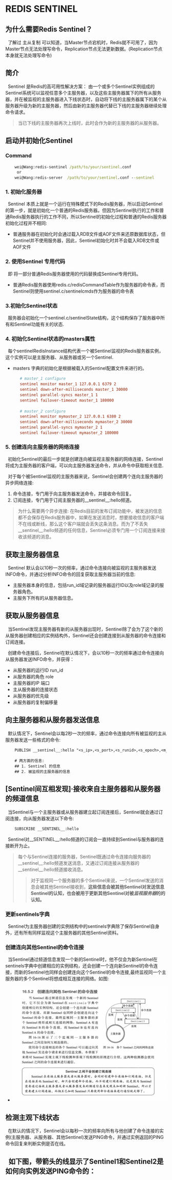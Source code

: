 # REDIS SENTINEL
## 为什么需要Redis Sentinel？
&nbsp;&nbsp;了解过 主从复制 可以知道，当Master节点宕机时，Redis就不可用了，因为Master节点无法处理写命令，Replication节点无法更新数据。(Replication节点本身就无法处理写命令)

## 简介
&nbsp;&nbsp;Sentinel 是Redis的高可用性解决方案： 由一个或多个Sentinel实例组成的Sentinel系统可以监视任意多个主服务器，以及这些主服务器属下的所有从服务器，并在被监视的主服务器进入下线状态时，自动将下线的主服务器属下的某个从服务器升级为新的主服务器，然后由新的主服务器代替已下线的主服务器继续处理命令请求。
> 当已下线的主服务器再次上线时，此时会作为新的主服务器的从服务器。

## 启动并初始化Sentinel
### Command
```cmd
    wei@Wang:redis-sentinel /path/to/your/sentinel.conf
     or
    wei@Wang:redis-server  /path/to/your/sentinel.conf --sentinel
```

### 1. 初始化服务器
&nbsp;&nbsp;Sentinel 本质上就是一个运行在特殊模式下的Redis服务器，所以启动Sentinel的第一步，就是初始化一个普通的Redis服务器。但因为Sentinel执行的工作和普通Redis服务器执行的工作不同，所以Sentinel的初始化过程和普通的Redis服务器初始化过程并不相同:
- 普通服务器在初始化时会通过载入RDB文件或AOF文件来还原数据库状态，但Sentinel并不使用服务器，因此，Sentinel初始化时并不会载入RDB文件或AOF文件

### 2. 使用Sentinel 专用代码
&nbsp;&nbsp;即 将一部分普通Redis服务器使用的代码替换成Sentinel专用代码。
+ 普通Redis服务器使用redis.c/redisCommandTable作为服务器的命令表，而Sentinel则使用sentinel.c/sentinelcmds作为服务器的命令表

### 3.初始化Sentinel状态
&nbsp;&nbsp;服务器会初始化一个sentinel.c/sentinelState结构，这个结构保存了服务器中所有和Sentinel功能有关的状态.

### 4. 初始化Sentinel状态的masters属性
&nbsp;&nbsp;每个sentinelRedisInstance结构代表一个被Sentinel监视的Redis服务器实例，这个实例可以是主服务器、从服务器或另一个Sentinel.
- masters 字典的初始化是根据被载入的Sentinel配置文件来进行的。
  ```conf
     # master_1 configure
     sentinel monitor master_1 127.0.0.1 6379 2
     sentinel down-after-milliseconds master_1 30000
     sentinel parallel-syncs master_1 1
     sentinel failover-timeout master_1 180000
  
     # master_2 configure
     sentinel monitor mymaster_2 127.0.0.1 6380 2
     sentinel down-after-milliseconds mymaster_2 30000
     sentinel parallel-syncs mymaster_2 1
     sentinel failover-timeout mymaster_2 180000
  ```

### 5. 创建连向主服务器的网络连接
&nbsp;&nbsp;初始化Sentinel的最后一步就是创建连向被监视主服务器的网络连接，Sentinel将成为主服务器的客户端，可以向主服务器发送命令，并从命令中获取相关信息.

&nbsp;&nbsp;对于每个被Sentinel监视的主服务器来说，Sentinel会创建两个连向主服务器的异步网络连接:
1. 命令连接，专门用于向主服务器发送命令，并接收命令回复。
2. 订阅连接，专门用于订阅主服务器的__sentinel__:hello频道。
> 为什么需要两个异步连接: 在Redis目前的发布订阅功能中，被发送的信息都不会保存在Redis服务器中，如果在发送消息时，想要接收信息的客户端不在线或断线，那么这个客户端就会丢失这条消息。而为了不丢失__sentinel__:hello频道的任何信息，Sentinel必须专门用一个订阅连接来接收该频道的消息。

## 获取主服务器信息
&nbsp;&nbsp;Sentinel 默认会以10秒一次的频率，通过命令连接向被监视的主服务器发送INFO命令，并通过分析INFO命令的回复获取主服务器当前的信息:
- 主服务器本身的信息，包括run_id域记录的服务器运行ID以及role域记录的服务器角色。
- 主服务下所有的从服务器信息。

## 获取从服务器信息
&nbsp;&nbsp;当Sentinel发现主服务器有新的从服务器出现时，Sentinel除了会为了这个新的从服务器创建相应的实例结构外，Sentinel还会创建连接到从服务器的命令连接和订阅连接。

&nbsp;&nbsp;创建命令连接后，Sentinel在默认情况下，会以10秒一次的频率通过命令连接向从服务器发送INFO命令，并获得：
- 从服务器的运行ID run_id
- 从服务器的角色 role
- 主服务器的IP 端口
- 主从服务器的连接状态
- 从服务器的优先级
- 从服务器的复制偏移量

## 向主服务器和从服务器发送信息
&nbsp;&nbsp;默认情况下，Sentinel会以每2秒一次的频率，通过命令连接向所有被监视的主从服务器发送一些格式的命令:
```txt
    PUBLISH __sentinel__:hello "<s_ip>,<s_port>,<s_runid>,<s_epoch>,<m_name>,<m_ip>,<m_port>,<m_epoch>"

    # 两方面的信息:
    ## 1. Sentinel 的信息
    ## 2. 被监视的主服务器的信息
```

## [Sentinel间互相发现]·接收来自主服务器和从服务器的频道信息
&nbsp;&nbsp;当Sentinel与一个主服务器或从服务器建立起订阅连接后，Sentinel就会通过订阅连接，向从服务器发送以下命令:
```txt
    SUBSCRIBE __SENTINEL__:hello
```
&nbsp;&nbsp;Sentinel对__SENTINEL__:hello频道的订阅会一直持续到Sentinel与服务器的连接断开为止。
> 每个与Sentinel连接的服务器，Sentinel既通过命令连接向服务器的__sentinel__:hello频道发送消息，又通过订阅连接从服务器的__sentinel__:hello频道接收消息。
> > 对于监视同一个服务器的多个Sentinel来说，一个Sentinel发送的消息会被其他Sentinel接收到，__这些信息会被其他Sentinel对发送信息Sentinel的认知，也会被用于更新其他Sentinel对被*监视服务器*的的认知。__

### 更新sentinels字典
&nbsp;&nbsp;Sentinel为主服务器创建的实例结构中的sentinels字典除了保存Sentinel自身外，还有所有同样监视这个主服务器的其他Sentinel资料。

### 创建连向其他Sentinel的命令连接
&nbsp;&nbsp;当Sentinel通过频道信息发现一个新的Sentinel时，他不仅会为新Sentinel在sentinels字典中创建相应的实例结构，还会创建一个连向新Sentinel的命令连接，而新的Sentinel也同样会创建连向这个Sentinel的命令连接,最终监视同一个主服务器的多个Sentinel将想成相互连接的网络。如图:
- <img src="./pics/C8539111-2528-4276-BFC8-443F4B5F1245.png"/>

## 检测主观下线状态
&nbsp;&nbsp;在默认的情况下，Sentinel会以每秒一次的频率向所有与他创建了命令连接的实例(主服务器、从服务器、其他Sentinel)发送PING命令，并通过实例返回的PING命令回复来判断实例是否在线。

&nbsp;&nbsp;如下图，带箭头的线显示了Sentinel1和Sentinel2是如何向实例发送PING命令的：
- 